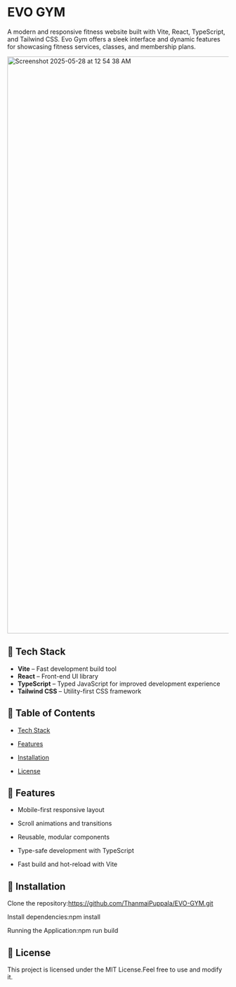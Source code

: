 #  EVO GYM

A modern and responsive fitness website built with Vite, React, TypeScript, and Tailwind CSS. Evo Gym offers a sleek interface and dynamic features for showcasing fitness services, classes, and membership plans.

<img width="1314" alt="Screenshot 2025-05-28 at 12 54 38 AM" src="https://github.com/user-attachments/assets/ab6fb9df-dd59-448c-ab9d-6fac3c7e86f1" />

## 🚀 Tech Stack

- **Vite** – Fast development build tool
- **React** – Front-end UI library
- **TypeScript** – Typed JavaScript for improved development experience
- **Tailwind CSS** – Utility-first CSS framework

## 📑 Table of Contents

- [Tech Stack](##tech_stack)

- [Features](##features)

- [Installation](##installation)

- [License](##license)

## 📌 Features

- Mobile-first responsive layout

- Scroll animations and transitions

- Reusable, modular components

- Type-safe development with TypeScript

- Fast build and hot-reload with Vite

## 🔧 Installation

Clone the repository:https://github.com/ThanmaiPuppala/EVO-GYM.git

Install dependencies:npm install

Running the Application:npm run build

## 📜 License

This project is licensed under the MIT License.Feel free to use and modify it.
